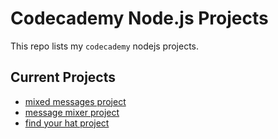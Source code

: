 # Codecademy Node.js Projects
This repo lists my `codecademy` nodejs projects.

## Current Projects
- [mixed messages project](https://github.com/elnaddar/Mixed-Messages-codecademy-project)
- [message mixer project](https://github.com/elnaddar/message-mixer-codecademy-project-nodejs)
- [find your hat project](https://github.com/elnaddar/find-your-hat-codecademy-project-nodejs)